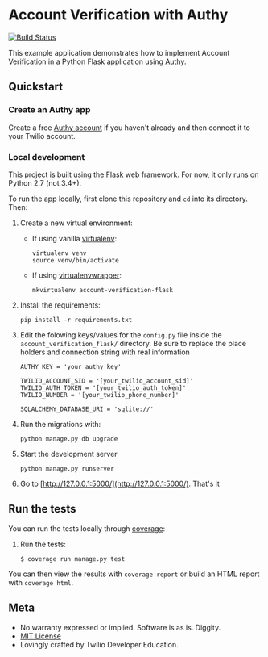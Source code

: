 # Account Verification with Authy 

[![Build Status](https://travis-ci.org/TwilioDevEd/account-verification-flask.svg?branch=master)](https://travis-ci.org/TwilioDevEd/account-verification-flask)

This example application demonstrates how to implement Account Verification
in a Python Flask application using [Authy](https://www.authy.com/developers/).

## Quickstart

### Create an Authy app

Create a free [Authy account](https://www.authy.com/developers/) if you haven't
already and then connect it to your Twilio account.

### Local development

This project is built using the [Flask](http://flask.pocoo.org/) web framework.
For now, it only runs on Python 2.7 (not 3.4+).

To run the app locally, first clone this repository and `cd` into its directory. Then:

1. Create a new virtual environment:
    - If using vanilla [virtualenv](https://virtualenv.pypa.io/en/latest/):

        ```
        virtualenv venv
        source venv/bin/activate
        ```

    - If using [virtualenvwrapper](https://virtualenvwrapper.readthedocs.org/en/latest/):

        ```
        mkvirtualenv account-verification-flask
        ```

1. Install the requirements:

    ```
    pip install -r requirements.txt
    ```

1. Edit the folowing keys/values for the `config.py` file inside the  `account_verification_flask/` directory. Be sure to replace the place holders and connection string with real information

    ```
    AUTHY_KEY = 'your_authy_key'

    TWILIO_ACCOUNT_SID = '[your_twilio_account_sid]'
    TWILIO_AUTH_TOKEN = '[your_twilio_auth_token]'
    TWILIO_NUMBER = '[your_twilio_phone_number]'

    SQLALCHEMY_DATABASE_URI = 'sqlite://'
    ```

1. Run the migrations with:

    ```
    python manage.py db upgrade
    ```

1. Start the development server

    ```
    python manage.py runserver
    ```

1. Go to [http://127.0.0.1:5000/](http://127.0.0.1:5000/). That's it

## Run the tests

You can run the tests locally through [coverage](http://coverage.readthedocs.org/):

1. Run the tests:

    ```
    $ coverage run manage.py test
    ```

You can then view the results with `coverage report` or build an HTML report with `coverage html`.

## Meta

* No warranty expressed or implied. Software is as is. Diggity.
* [MIT License](http://www.opensource.org/licenses/mit-license.html)
* Lovingly crafted by Twilio Developer Education.
